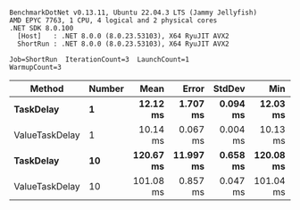 ```

BenchmarkDotNet v0.13.11, Ubuntu 22.04.3 LTS (Jammy Jellyfish)
AMD EPYC 7763, 1 CPU, 4 logical and 2 physical cores
.NET SDK 8.0.100
  [Host]   : .NET 8.0.0 (8.0.23.53103), X64 RyuJIT AVX2
  ShortRun : .NET 8.0.0 (8.0.23.53103), X64 RyuJIT AVX2

Job=ShortRun  IterationCount=3  LaunchCount=1  
WarmupCount=3  

```
| Method         | Number | Mean      | Error     | StdDev   | Min       | Max       | Allocated |
|--------------- |------- |----------:|----------:|---------:|----------:|----------:|----------:|
| **TaskDelay**      | **1**      |  **12.12 ms** |  **1.707 ms** | **0.094 ms** |  **12.03 ms** |  **12.21 ms** |     **352 B** |
| ValueTaskDelay | 1      |  10.14 ms |  0.067 ms | 0.004 ms |  10.13 ms |  10.14 ms |     192 B |
| **TaskDelay**      | **10**     | **120.67 ms** | **11.997 ms** | **0.658 ms** | **120.08 ms** | **121.38 ms** |    **2053 B** |
| ValueTaskDelay | 10     | 101.08 ms |  0.857 ms | 0.047 ms | 101.04 ms | 101.14 ms |     381 B |
